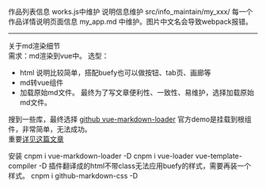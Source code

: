 作品列表信息 works.js中维护
说明信息维护 src/info_maintain/my_xxx/
每一个作品详情说明页面信息 my_app.md 中维护。图片中文名会导致webpack报错。

---
关于md渲染细节  
需求：md渲染到vue中。
选型：
- html 说明比较简单，搭配buefy也可以做按钮、tab页、画廊等
- md转vue组件
- 加载原始md文件。
最终为了写文章便利性、一致性、易维护，选择加载原始md文件。

搜到一些库，最终选择
[github vue-markdown-loader](https://github.com/QingWei-Li/vue-markdown-loader)
官方demo是挂载到根组件，非常简单，无法成功。    
重要[详见这篇文章](https://evolly.one/2019/07/01/118-vue-markdown-loader/)

安装
cnpm i vue-markdown-loader -D
cnpm i  vue-loader vue-template-compiler -D
插件翻译成的html不带class无法应用buefy的样式，需要再装一个样式。
cnpm i github-markdown-css -D  

